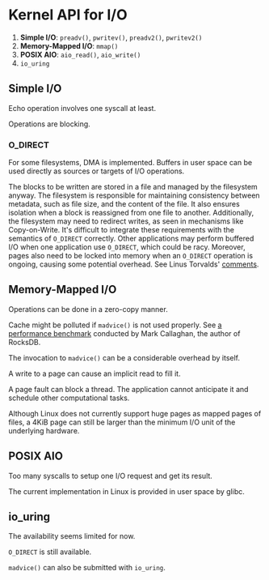 # Kernel API for I/O

1. **Simple I/O**: `preadv()`, `pwritev()`, `preadv2()`, `pwritev2()`
2. **Memory-Mapped I/O**: `mmap()`
3. **POSIX AIO**: `aio_read()`, `aio_write()`
4. `io_uring`

## Simple I/O

Echo operation involves one syscall at least.

Operations are blocking.

### O_DIRECT

For some filesystems, DMA is implemented. Buffers in user space can be used directly as sources or targets of I/O operations.

The blocks to be written are stored in a file and managed by the filesystem anyway. The filesystem is responsible for maintaining consistency between metadata, such as file size, and the content of the file. It also ensures isolation when a block is reassigned from one file to another. Additionally, the filesystem may need to redirect writes, as seen in mechanisms like Copy-on-Write. It's difficult to integrate these requirements with the semantics of `O_DIRECT` correctly. 
Other applications may perform buffered I/O when one application use `O_DIRECT`, which could be racy. Moreover, pages also need to be locked into memory when an `O_DIRECT` operation is ongoing, causing some potential overhead. See Linus Torvalds' [comments](https://lkml.org/lkml/2007/1/11/129).

## Memory-Mapped I/O

Operations can be done in a zero-copy manner.

Cache might be polluted if `madvice()` is not used properly. See [a performance benchmark](https://smalldatum.blogspot.com/2022/05/using-mmap-with-rocksdb.html) conducted by Mark Callaghan, the author of RocksDB.

The invocation to `madvice()` can be a considerable overhead by itself.

A write to a page can cause an implicit read to fill it.

A page fault can block a thread. The application cannot anticipate it and schedule other computational tasks.

Although Linux does not currently support huge pages as mapped pages of files, a 4KiB page can still be larger than the minimum I/O unit of the underlying hardware.

## POSIX AIO

Too many syscalls to setup one I/O request and get its result.

The current implementation in Linux is provided in user space by glibc.

## io_uring

The availability seems limited for now.

`O_DIRECT` is still available.

`madvice()` can also be submitted with `io_uring`.
